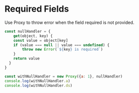 # Required Fields

Use Proxy to throw error when the field required is not provided.

```js
const nullHandler = {
	get(object, key) {
  	const value = object[key]
    if (value === null || value === undefined) {
    	throw new Error(`${key} is required`)
    }
    return value
  }
}

const withNullHandler = new Proxy({a: 1}, nullHandler)
console.log(withNullHandler.a)
console.log(withNullHandler.ds)
```
